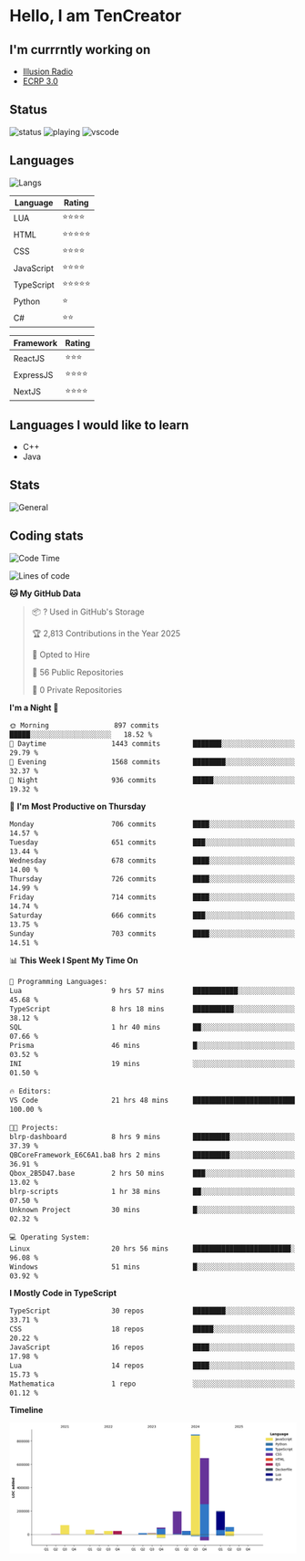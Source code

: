# Hello, I am TenCreator

## I'm currrntly working on
- [Illusion Radio](https://illusionradio.co.uk/)
- [ECRP 3.0](http://github.com/Emerald-Coast-Roleplay/)

## Status
![status](https://api.statusbadges.me/badge/status/518334475038359555?simple=true&style=for-the-badge)
![playing](https://api.statusbadges.me/badge/playing/518334475038359555?style=for-the-badge)
![vscode](https://api.statusbadges.me/badge/vscode/518334475038359555?style=for-the-badge)

## Languages
![Langs](https://github-readme-stats.vercel.app/api/top-langs/?username=tencreator&layout=compact&theme=radical)


|Language|Rating|
|--------|------|
|LUA|⭐️⭐️⭐️⭐️|
|HTML|⭐️⭐️⭐️⭐️⭐️|
|CSS|⭐️⭐️⭐️⭐️|
|JavaScript|⭐️⭐️⭐️⭐️|
|TypeScript|⭐️⭐️⭐️⭐️⭐️|
|Python|⭐️|
|C#|⭐️⭐️ |

|Framework|Rating|
|--------|------|
|ReactJS|⭐️⭐️⭐|
|ExpressJS|⭐️⭐️⭐️⭐️|
|NextJS|⭐️⭐️⭐⭐️|

## Languages I would like to learn
- C++
- Java

## Stats
![General](https://github-readme-stats.vercel.app/api?username=tencreator&show_icons=true&theme=radical)

## Coding stats

<!--START_SECTION:waka-->
![Code Time](http://img.shields.io/badge/Code%20Time-569%20hrs%2054%20mins-blue)

![Lines of code](https://img.shields.io/badge/From%20Hello%20World%20I%27ve%20Written-2.3%20million%20lines%20of%20code-blue)

**🐱 My GitHub Data** 

> 📦 ? Used in GitHub's Storage 
 > 
> 🏆 2,813 Contributions in the Year 2025
 > 
> 💼 Opted to Hire
 > 
> 📜 56 Public Repositories 
 > 
> 🔑 0 Private Repositories 
 > 
**I'm a Night 🦉** 

```text
🌞 Morning                897 commits         █████░░░░░░░░░░░░░░░░░░░░   18.52 % 
🌆 Daytime                1443 commits        ███████░░░░░░░░░░░░░░░░░░   29.79 % 
🌃 Evening                1568 commits        ████████░░░░░░░░░░░░░░░░░   32.37 % 
🌙 Night                  936 commits         █████░░░░░░░░░░░░░░░░░░░░   19.32 % 
```
📅 **I'm Most Productive on Thursday** 

```text
Monday                   706 commits         ████░░░░░░░░░░░░░░░░░░░░░   14.57 % 
Tuesday                  651 commits         ███░░░░░░░░░░░░░░░░░░░░░░   13.44 % 
Wednesday                678 commits         ████░░░░░░░░░░░░░░░░░░░░░   14.00 % 
Thursday                 726 commits         ████░░░░░░░░░░░░░░░░░░░░░   14.99 % 
Friday                   714 commits         ████░░░░░░░░░░░░░░░░░░░░░   14.74 % 
Saturday                 666 commits         ███░░░░░░░░░░░░░░░░░░░░░░   13.75 % 
Sunday                   703 commits         ████░░░░░░░░░░░░░░░░░░░░░   14.51 % 
```


📊 **This Week I Spent My Time On** 

```text
💬 Programming Languages: 
Lua                      9 hrs 57 mins       ███████████░░░░░░░░░░░░░░   45.68 % 
TypeScript               8 hrs 18 mins       ██████████░░░░░░░░░░░░░░░   38.12 % 
SQL                      1 hr 40 mins        ██░░░░░░░░░░░░░░░░░░░░░░░   07.66 % 
Prisma                   46 mins             █░░░░░░░░░░░░░░░░░░░░░░░░   03.52 % 
INI                      19 mins             ░░░░░░░░░░░░░░░░░░░░░░░░░   01.50 % 

🔥 Editors: 
VS Code                  21 hrs 48 mins      █████████████████████████   100.00 % 

🐱‍💻 Projects: 
blrp-dashboard           8 hrs 9 mins        █████████░░░░░░░░░░░░░░░░   37.39 % 
QBCoreFramework_E6C6A1.ba8 hrs 2 mins        █████████░░░░░░░░░░░░░░░░   36.91 % 
Qbox_2B5D47.base         2 hrs 50 mins       ███░░░░░░░░░░░░░░░░░░░░░░   13.02 % 
blrp-scripts             1 hr 38 mins        ██░░░░░░░░░░░░░░░░░░░░░░░   07.50 % 
Unknown Project          30 mins             █░░░░░░░░░░░░░░░░░░░░░░░░   02.32 % 

💻 Operating System: 
Linux                    20 hrs 56 mins      ████████████████████████░   96.08 % 
Windows                  51 mins             █░░░░░░░░░░░░░░░░░░░░░░░░   03.92 % 
```

**I Mostly Code in TypeScript** 

```text
TypeScript               30 repos            ████████░░░░░░░░░░░░░░░░░   33.71 % 
CSS                      18 repos            █████░░░░░░░░░░░░░░░░░░░░   20.22 % 
JavaScript               16 repos            ████░░░░░░░░░░░░░░░░░░░░░   17.98 % 
Lua                      14 repos            ████░░░░░░░░░░░░░░░░░░░░░   15.73 % 
Mathematica              1 repo              ░░░░░░░░░░░░░░░░░░░░░░░░░   01.12 % 
```



**Timeline**

![Lines of Code chart](https://raw.githubusercontent.com/tencreator/tencreator/main/assets/bar_graph.png)


<!--END_SECTION:waka-->
